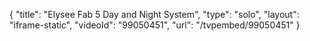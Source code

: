 {
    "title": "Elysee Fab 5 Day and Night System",
    "type": "solo",
    "layout": "iframe-static",
    "videoId": "99050451",
    "url": "\/tvpembed\/99050451"
}